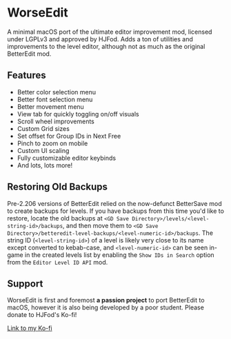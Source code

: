 # <c-11f917>W</c><c-12f534>o</c><c-13f348>r</c><c-14f155>s</c><c-14ef67>e</c>Edit

A minimal macOS port of the ultimate editor improvement mod, licensed under LGPLv3 and approved by HJFod. Adds a ton of <cp>utilities</c> and <cj>improvements</c> to the level editor, although not as much as the original BetterEdit mod.

## <cg>Features</c>

 * Better color selection menu
 * Better font selection menu
 * Better movement menu
 * View tab for quickly toggling on/off visuals
 * Scroll wheel improvements
 * Custom Grid sizes
 * Set offset for Group IDs in Next Free
 * Pinch to zoom on mobile
 * Custom UI scaling
 * Fully customizable editor keybinds
 * And lots, lots more!

## <ca>Restoring Old Backups</c>

Pre-2.206 versions of BetterEdit relied on the now-defunct BetterSave mod to create backups for levels. If you have backups from this time you'd like to restore, locate the old backups at `<GD Save Directory>/levels/<level-string-id>/backups`, and then move them to `<GD Save Directory>/betteredit-level-backups/<level-numeric-id>/backups`. The string ID (`<level-string-id>`) of a level is likely very close to its name except converted to kebab-case, and `<level-numeric-id>` can be seen in-game in the created levels list by enabling the `Show IDs in Search` option from the `Editor Level ID API` mod.

## <cy>Support</c>

WorseEdit is first and foremost **a passion project** to port BetterEdit to macOS, however it is also being developed by a poor student. Please donate to HJFod's <cp>Ko-fi</c>!

[Link to my Ko-fi](https://ko-fi.com/hjfod)
